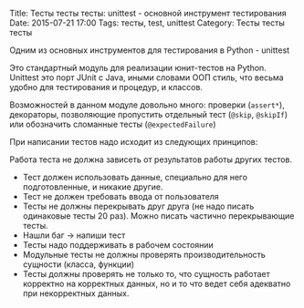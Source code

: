 Title: Тесты тесты тесты: unittest - основной инструмент тестирования
Date: 2015-07-21 17:00
Tags: тесты, test, unittest
Category: Тесты тесты тесты

Одним из основных инструментов для тестирования в Python - unittest

Это стандартный модуль для реализации юнит-тестов на Python.
Unittest это порт JUnit с Java, иными словами ООП стиль, что весьма удобно для тестирования и процедур, и классов.

Возможностей в данном модуле довольно много: проверки (```assert*```), декораторы, позволяющие пропустить отдельный тест (```@skip```, ```@skipIf```) или обозначить сломанные тесты (```@expectedFailure```)

При написании тестов надо исходит из следующих принципов:

Работа теста не должна зависеть от результатов работы других тестов.

- Тест должен использовать данные, специально для него подготовленные, и никакие другие.
- Тест не должен требовать ввода от пользователя
- Тесты не должны перекрывать друг друга (не надо писать одинаковые тесты 20 раз). Можно писать частично перекрывающие тесты.
- Нашли баг -> напиши тест
- Тесты надо поддерживать в рабочем состоянии
- Модульные тесты не должны проверять производительность сущности (класса, функции)
- Тесты должны проверять не только то, что сущность работает корректно на корректных данных, но и то что ведет себя адекватно при некорректных данных.
